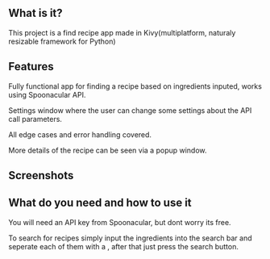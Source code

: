 ## What is it?
<p>This project is a find recipe app made in Kivy(multiplatform, naturaly resizable framework for Python)</p>

## Features
<p>Fully functional app for finding a recipe based on ingredients inputed, works using Spoonacular API.</p>
<p>Settings window where the user can change some settings about the API call parameters.</p>
<p>All edge cases and error handling covered.</p>
<p>More details of the recipe can be seen via a popup window.</p>

## Screenshots

## What do you need and how to use it
<p>You will need an API key from Spoonacular, but dont worry its free.</p>
<p>To search for recipes simply input the ingredients into the search bar and seperate each of them with a , after that just press the search button.</p>